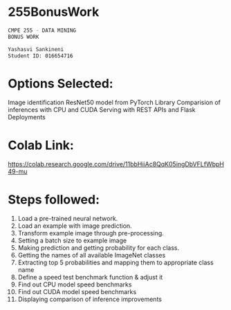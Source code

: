 # 255BonusWork

```bash
CMPE 255 - DATA MINING
BONUS WORK
```

```bash
Yashasvi Sankineni
Student ID: 016654716
```

# Options Selected:

Image identification ResNet50 model from PyTorch Library
Comparision of inferences with CPU and CUDA
Serving with REST APIs and Flask Deployments

# Colab Link:

https://colab.research.google.com/drive/11bbHiiAc8QqK05ingDbVFLfWbpH49-mu

# Steps followed:

1. Load a pre-trained neural network.
2. Load an example with image prediction.
3. Transform example image through pre-processing.
4. Setting a batch size to example image
5. Making prediction and getting probability for each class.
6. Getting the names of all available ImageNet classes
7. Extracting top 5 probabilities and mapping them to appropriate class name
8. Define a speed test benchmark function & adjust it
9. Find out CPU model speed benchmarks
10. Find out CUDA model speed benchmarks
11. Displaying comparison of inference improvements
